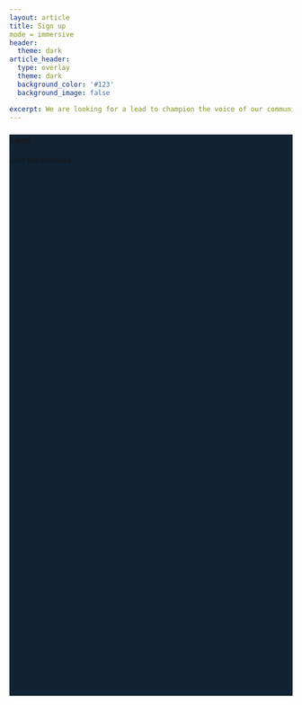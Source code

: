 ```yaml
---
layout: article
title: Sign up
mode = immersive
header:
  theme: dark
article_header:
  type: overlay
  theme: dark
  background_color: '#123'
  background_image: false

excerpt: We are looking for a lead to champion the voice of our community. The person will be responsible for keeping in-touch with the community to develop a better understanding of its needs, collect and integrate feedback at different stages of the product development process.
---
```


<div class="hero hero--dark" style="height: 1000px; background-color: #123;">
  <div class="hero__content">
    <h3>Leap</h3>
    <p> Join the network </p>
  </div>
</div>

